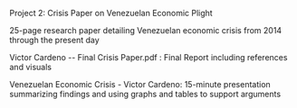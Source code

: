 Project 2: Crisis Paper on Venezuelan Economic Plight

25-page research paper detailing Venezuelan economic crisis from 2014 through the present day

Victor Cardeno -- Final Crisis Paper.pdf : Final Report including references and visuals 

Venezuelan Economic Crisis - Victor Cardeno: 15-minute presentation summarizing findings and using graphs and tables to support arguments 

